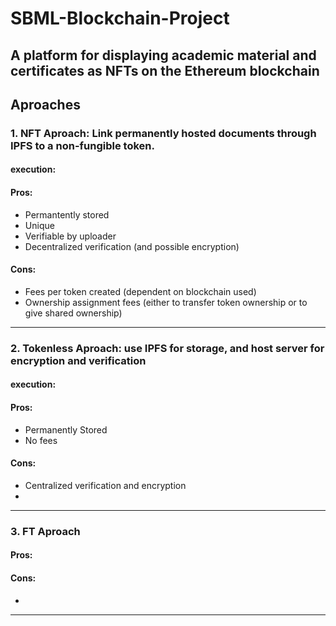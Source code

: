 # SBML-Blockchain-Project  
A platform for displaying academic material and certificates as NFTs on the Ethereum blockchain
---
## Aproaches
### 1. NFT Aproach: Link permanently hosted documents through IPFS to a non-fungible token.
#### execution:

#### Pros:  
  - Permantently stored  
  - Unique  
  - Verifiable by uploader  
  - Decentralized verification (and possible encryption)  
#### Cons:  
  - Fees per token created (dependent on blockchain used)  
  - Ownership assignment fees (either to transfer token ownership or to give shared ownership)  

---
### 2. Tokenless Aproach: use IPFS for storage, and host server for encryption and verification
#### execution:  


#### Pros:  
  - Permanently Stored  
  - No fees  
#### Cons:  
  - Centralized verification and encryption  
  -
---
### 3. FT Aproach  
#### Pros:  
#### Cons:  
  -  

---
